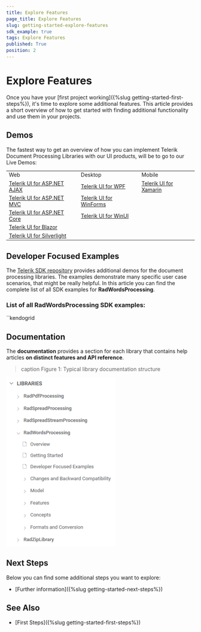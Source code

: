 ```yaml
---
title: Explore Features
page_title: Explore Features
slug: getting-started-explore-features
sdk_example: true
tags: Explore Features
published: True
position: 2
---
```



# Explore Features

Once you have your [first project working]({%slug getting-started-first-steps%}), it's time to explore some additional features. This article provides a short overview of how to get started with finding additional functionality and use them in your projects.

## Demos

The fastest way to get an overview of how you can implement Telerik Document Processing Libraries with our UI products, will be to go to our Live Demos:

||||
|----|----|----|
|Web|Desktop|Mobile|
|[Telerik UI for ASP.NET AJAX](https://demos.telerik.com/aspnet-ajax/)|[Telerik UI for WPF](http://demos.telerik.com/wpf)|[Telerik UI for Xamarin](https://www.telerik.com/support/demos#mobile)|
|[Telerik UI for ASP.NET MVC](https://demos.telerik.com/aspnet-mvc/)|[Telerik UI for WinForms](https://telerik-winforms-demos.s3.amazonaws.com/TelerikWinFormsExamplesLauncher.exe)||
|[Telerik UI for ASP.NET Core](https://demos.telerik.com/aspnet-core/)|[Telerik UI for WinUI](https://demos.telerik.com/winui/?_ga=2.172224931.145105266.1615285037-1571667030.1570715481)||
|[Telerik UI for Blazor](https://demos.telerik.com/blazor-ui)|||
|[Telerik UI for Silverlight](http://demos.telerik.com/silverlight/)|||

## Developer Focused Examples

The [Telerik SDK repository](https://github.com/telerik/document-processing-sdk/tree/master/) provides additional demos for the document processing libraries. The examples demonstrate many specific user case scenarios, that might be really helpful. In this article you can find the complete list of all SDK examples for __RadWordsProcessing__.

### List of all RadWordsProcessing SDK examples:
``kendogrid

## Documentation

The **documentation** provides a section for each library that contains help articles **on distinct features and API reference**.

>caption Figure 1: Typical library documentation structure

![Typical library documentation structure](images/typical-library-docs-structure.png "Typical library documentation structure")

## Next Steps

Below you can find some additional steps you want to explore:

* [Further information]({%slug getting-started-next-steps%})

## See Also

* [First Steps]({%slug getting-started-first-steps%})
